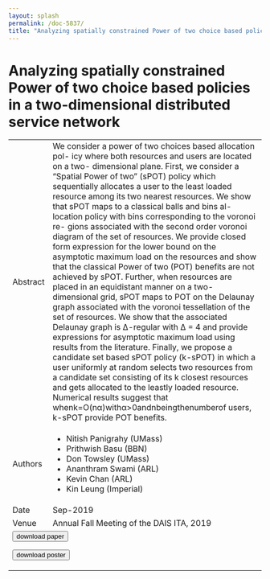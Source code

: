 ```yaml
---
layout: splash
permalink: /doc-5837/
title: "Analyzing spatially constrained Power of two choice based policies in a two-dimensional distributed service network"
---
```


# Analyzing spatially constrained Power of two choice based policies in a two-dimensional distributed service network

<table>
    <tbody>
    <tr>
        <td>Abstract</td>
        <td>We consider a power of two choices based allocation pol- icy where both resources and users are located on a two- dimensional plane. First, we consider a “Spatial Power of two” (sPOT) policy which sequentially allocates a user to the least loaded resource among its two nearest resources. We show that sPOT maps to a classical balls and bins al- location policy with bins corresponding to the voronoi re- gions associated with the second order voronoi diagram of the set of resources. We provide closed form expression for the lower bound on the asymptotic maximum load on the resources and show that the classical Power of two (POT) benefits are not achieved by sPOT. Further, when resources are placed in an equidistant manner on a two-dimensional grid, sPOT maps to POT on the Delaunay graph associated with the voronoi tessellation of the set of resources. We show that the associated Delaunay graph is ∆-regular with ∆ = 4 and provide expressions for asymptotic maximum load using results from the literature. Finally, we propose a candidate set based sPOT policy (k-sPOT) in which a user uniformly at random selects two resources from a candidate set consisting of its k closest resources and gets allocated to the leastly loaded resource. Numerical results suggest that whenk=O(nα)withα>0andnbeingthenumberof users, k-sPOT provide POT benefits.</td>
    </tr>
    <tr>
        <td>Authors</td>
        <td>
            <ul>
                <li>Nitish Panigrahy (UMass)</li>
                <li>Prithwish Basu (BBN)</li>
                <li>Don Towsley (UMass)</li>
                <li>Ananthram Swami (ARL)</li>
                <li>Kevin Chan (ARL)</li>
                <li>Kin Leung (Imperial)</li>
            </ul>
        </td>
    </tr>
    <tr>
        <td>Date</td>
        <td>Sep-2019</td>
    </tr>
    <tr>
        <td>Venue</td>
        <td>Annual Fall Meeting of the DAIS ITA, 2019</td>
    </tr>
        <tr>
            <td colspan="2">
                <form method="get" action="https://dais-ita.org/sites/default/files/3973.pdf">
                    <button type="submit">download paper</button>
                </form>
                <form method="get" action="https://dais-ita.org/sites/default/files/3973_poster.pdf">
                    <button type="submit">download poster</button>
                </form>
            </td>
        </tr>
    </tbody>
</table>
